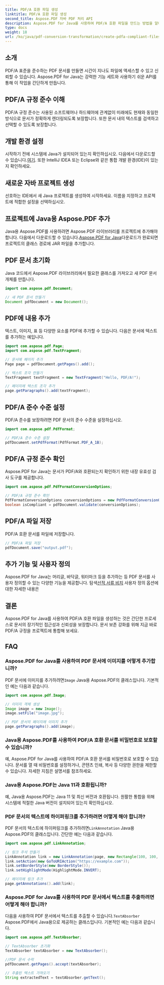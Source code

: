 ```yaml
---
title: PDF/A 호환 파일 생성
linktitle: PDF/A 호환 파일 생성
second_title: Aspose.PDF 자바 PDF 처리 API
description: Aspose.PDF for Java를 사용하여 PDF/A 호환 파일을 만드는 방법을 알아보세요. 업계 표준 PDF에 대한 코드 예제가 포함된 단계별 가이드입니다.
type: docs
weight: 18
url: /ko/java/pdf-conversion-transformation/create-pdfa-compliant-files/
---
```


## 소개

PDF/A 표준을 준수하는 PDF 문서를 만들면 시간이 지나도 파일에 액세스할 수 있고 신뢰할 수 있습니다. Aspose.PDF for Java는 강력한 기능 세트와 사용하기 쉬운 API를 통해 이 작업을 간단하게 만듭니다.

## PDF/A 규정 준수 이해

PDF/A 규정 준수는 사용된 소프트웨어나 하드웨어에 관계없이 미래에도 현재와 동일한 방식으로 문서가 정확하게 렌더링되도록 보장합니다. 또한 문서 내의 텍스트를 검색하고 선택할 수 있도록 보장합니다.

## 개발 환경 설정

 시작하기 전에 시스템에 Java가 설치되어 있는지 확인하십시오. 다음에서 다운로드할 수 있습니다.[여기](https://www.java.com/download/). 또한 IntelliJ IDEA 또는 Eclipse와 같은 통합 개발 환경(IDE)이 있는지 확인하세요.

## 새로운 자바 프로젝트 생성

선호하는 IDE에서 새 Java 프로젝트를 생성하여 시작하세요. 이름을 지정하고 프로젝트에 적합한 설정을 선택하십시오.

## 프로젝트에 Java용 Aspose.PDF 추가

 Java용 Aspose.PDF를 사용하려면 Aspose.PDF 라이브러리를 프로젝트에 추가해야 합니다. 다음에서 다운로드할 수 있습니다.[Aspose.PDF for Java](https://releases.aspose.com/pdf/java/)다운로드가 완료되면 프로젝트의 클래스 경로에 JAR 파일을 추가합니다.

## PDF 문서 초기화

Java 코드에서 Aspose.PDF 라이브러리에서 필요한 클래스를 가져오고 새 PDF 문서 개체를 만듭니다.

```java
import com.aspose.pdf.Document;

// 새 PDF 문서 만들기
Document pdfDocument = new Document();
```

## PDF에 내용 추가

텍스트, 이미지, 표 등 다양한 요소를 PDF에 추가할 수 있습니다. 다음은 문서에 텍스트를 추가하는 예입니다.

```java
import com.aspose.pdf.Page;
import com.aspose.pdf.TextFragment;

// 문서에 페이지 추가
Page page = pdfDocument.getPages().add();

// 텍스트 조각 만들기
TextFragment textFragment = new TextFragment("Hello, PDF/A!");

// 페이지에 텍스트 조각 추가
page.getParagraphs().add(textFragment);
```

## PDF/A 준수 수준 설정

PDF/A 준수를 보장하려면 PDF 문서의 준수 수준을 설정하십시오.

```java
import com.aspose.pdf.PdfFormat;

// PDF/A 준수 수준 설정
pdfDocument.setPdfFormat(PdfFormat.PDF_A_1B);
```

## PDF/A 규정 준수 확인

Aspose.PDF for Java는 문서가 PDF/A와 호환되는지 확인하기 위한 내장 유효성 검사 도구를 제공합니다.

```java
import com.aspose.pdf.PdfFormatConversionOptions;

// PDF/A 규정 준수 확인
PdfFormatConversionOptions conversionOptions = new PdfFormatConversionOptions(PdfFormat.PDF_A_1B, new PdfFormatConversionOptions(), 1000);
boolean isCompliant = pdfDocument.validate(conversionOptions);
```

## PDF/A 파일 저장

PDF/A 호환 문서를 파일에 저장합니다.

```java
// PDF/A 파일 저장
pdfDocument.save("output.pdf");
```

## 추가 기능 및 사용자 정의

Aspose.PDF for Java는 머리글, 바닥글, 워터마크 등을 추가하는 등 PDF 문서를 사용자 정의할 수 있는 다양한 기능을 제공합니다. 탐색[선적 서류 비치](https://reference.aspose.com/pdf/java/) 사용자 정의 옵션에 대한 자세한 내용은

## 결론

Aspose.PDF for Java를 사용하여 PDF/A 호환 파일을 생성하는 것은 간단한 프로세스로 문서의 장기적인 접근성과 신뢰성을 보장합니다. 문서 보존 강화를 위해 지금 바로 PDF/A 규정을 프로젝트에 통합해 보세요.

## FAQ

### Aspose.PDF for Java를 사용하여 PDF 문서에 이미지를 어떻게 추가합니까?

 PDF 문서에 이미지를 추가하려면`Image` Java용 Aspose.PDF의 클래스입니다. 기본적인 예는 다음과 같습니다.

```java
import com.aspose.pdf.Image;

// 이미지 객체 생성
Image image = new Image();
image.setFile("image.jpg");

// PDF 문서의 페이지에 이미지 추가
page.getParagraphs().add(image);
```

### Java용 Aspose.PDF를 사용하여 PDF/A 호환 문서를 비밀번호로 보호할 수 있습니까?

예, Aspose.PDF for Java를 사용하여 PDF/A 호환 문서를 비밀번호로 보호할 수 있습니다. 문서를 열 때 비밀번호를 설정하거나, 콘텐츠 인쇄, 복사 등 다양한 권한을 제한할 수 있습니다. 자세한 지침은 설명서를 참조하세요.

### Java용 Aspose.PDF는 Java 11과 호환됩니까?

예, Java용 Aspose.PDF는 Java 11 및 최신 버전과 호환됩니다. 원활한 통합을 위해 시스템에 적절한 Java 버전이 설치되어 있는지 확인하십시오.

### PDF 문서의 텍스트에 하이퍼링크를 추가하려면 어떻게 해야 합니까?

 PDF 문서의 텍스트에 하이퍼링크를 추가하려면`LinkAnnotation` Java용 Aspose.PDF의 클래스입니다. 간단한 예는 다음과 같습니다.

```java
import com.aspose.pdf.LinkAnnotation;

// 링크 주석 만들기
LinkAnnotation link = new LinkAnnotation(page, new Rectangle(100, 100, 200, 120));
link.setAction(new GoToURIAction("https://example.com"));
link.setBorderStyle(new BorderStyle());
link.setHighlightMode(HighlightMode.INVERT);

// 페이지에 링크 추가
page.getAnnotations().add(link);
```

### Aspose.PDF for Java를 사용하여 PDF 문서에서 텍스트를 추출하려면 어떻게 해야 합니까?

 다음을 사용하여 PDF 문서에서 텍스트를 추출할 수 있습니다.`TextAbsorber` Aspose.PDF에서 Java용으로 제공하는 클래스입니다. 기본적인 예는 다음과 같습니다.

```java
import com.aspose.pdf.TextAbsorber;

// TextAbsorber 초기화
TextAbsorber textAbsorber = new TextAbsorber();

//PDF 문서 수락
pdfDocument.getPages().accept(textAbsorber);

// 추출된 텍스트 가져오기
String extractedText = textAbsorber.getText();
```